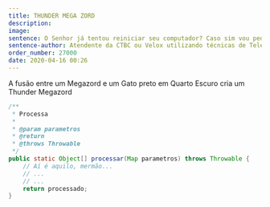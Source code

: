 ```yaml
---
title: THUNDER MEGA ZORD
description: 
image: 
sentence: O Senhor já tentou reiniciar seu computador? Caso sim vou pedir que desligue seu modem e religue novamente...
sentence-author: Atendente da CTBC ou Velox utilizando técnicas de TelePOG
order_number: 27000
date: 2020-04-16 00:26
---
```

A fusão entre um Megazord e um Gato preto em Quarto Escuro cria um Thunder Megazord

```java
/**
 * Processa
 *
 * @param parametros
 * @return
 * @throws Throwable
 */
public static Object[] processar(Map parametros) throws Throwable {
    // Aí é aquilo, mermão...
    // ...
    // ...
    return processado;
}
```